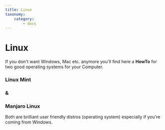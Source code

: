 ```yaml
---
title: Linux
taxonomy:
    category:
        - docs
---
```


# Linux

If you don't want Windows, Mac etc. anymore you'll find here a **HowTo** for two good operating systems for your Computer.

### Linux Mint

### &

### Manjaro Linux

Both are brilliant user friendly distros (operating system) especially if you're coming from Windows. 


